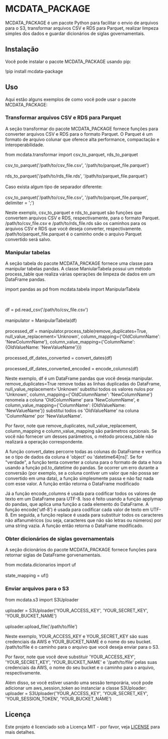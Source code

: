 # MCDATA_PACKAGE

MCDATA_PACKAGE é um pacote Python para facilitar o envio de arquivos para o S3, transformar arquivos CSV e RDS para Parquet, realizar limpeza simples dos dados e guardar dicionários de siglas governamentais.

## Instalação

Você pode instalar o pacote MCDATA_PACKAGE usando pip:

!pip install mcdata-package


## Uso

Aqui estão alguns exemplos de como você pode usar o pacote MCDATA_PACKAGE:

### Transformar arquivos CSV e RDS para Parquet
A seção transformar do pacote MCDATA_PACKAGE fornece funções para converter arquivos CSV e RDS para o formato Parquet. O Parquet é um formato de arquivo colunar que oferece alta performance, compactação e interoperabilidade.

from mcdata.transformar import csv_to_parquet, rds_to_parquet
<br></br>
csv_to_parquet('/path/to/csv_file.csv', '/path/to/parquet_file.parquet') 
<br></br>
rds_to_parquet('/path/to/rds_file.rds', '/path/to/parquet_file.parquet')
<br></br>
Caso exista algum tipo de separador diferente:
<br></br>
csv_to_parquet('/path/to/csv_file.csv', '/path/to/parquet_file.parquet', delimiter = ';') 


Neste exemplo, csv_to_parquet e rds_to_parquet são funções que convertem arquivos CSV e RDS, respectivamente, para o formato Parquet. /path/to/csv_file.csv e /path/to/rds_file.rds são os caminhos para os arquivos CSV e RDS que você deseja converter, respectivamente. /path/to/parquet_file.parquet é o caminho onde o arquivo Parquet convertido será salvo.

### Manipular tabelas
A seção tabela do pacote MCDATA_PACKAGE fornece uma classe para manipular tabelas pandas. A classe ManiularTabela possui um método process_table que realiza várias operações de limpeza de dados em um DataFrame pandas.

import pandas as pd 
from mcdata.tabela import ManipularTabela

<br></br>
df = pd.read_csv('/path/to/csv_file.csv') 
<br></br>
manipulator = ManipularTabela(df) 
<br></br>
processed_df = manipulator.process_table(remove_duplicates=True, null_value_replacement='Unknown', column_mapping={'OldColumnName': 'NewColumnName'}, column_value_mapping={'ColumnName': {OldValueName: 'NewValueName'}})
<br></br>
processed_df_dates_converted = convert_dates(df)
<br></br>
processed_df_dates_converted_encoded = encode_columns(df)

Neste exemplo, df é um DataFrame pandas que você deseja manipular. remove_duplicates=True remove todas as linhas duplicadas do DataFrame, null_value_replacement='Unknown' substitui todos os valores nulos por 'Unknown', column_mapping={'OldColumnName': 'NewColumnName'} renomeia a coluna 'OldColumnName' para 'NewColumnName', e column_value_mapping={'ColumnName': {OldValueName: 'NewValueName'}} substitui todos os 'OldValueName' na coluna 'ColumnName' por 'NewValueName'.

Por favor, note que remove_duplicates, null_value_replacement, column_mapping e column_value_mapping são parâmetros opcionais. Se você não fornecer um desses parâmetros, o método process_table não realizará a operação correspondente.

A função convert_dates percorre todas as colunas do DataFrame e verifica se o tipo de dados da coluna é 'object' ou 'datetime64[ns]'. Se for "verdade", a função tenta converter a coluna para o formato de data e hora usando a função pd.to_datetime do pandas. Se ocorrer um erro durante a conversão (por exemplo, se a coluna contiver um valor que não possa ser convertido em uma data), a função simplesmente passa e não faz nada com esse valor. A função então retorna o DataFrame modificado

Já a função encode_columns é usada para codificar todos os valores de texto em um DataFrame para UTF-8. Isso é feito usando a função applymap do pandas, que aplica uma função a cada elemento do DataFrame. A função encode('utf-8') é usada para codificar cada valor de texto em UTF-8. Em seguida, a função replace é usada para substituir todos os caracteres não alfanuméricos (ou seja, caracteres que não são letras ou números) por uma string vazia. A função então retorna o DataFrame modificado.

### Obter dicionários de siglas governamentais
A seção dicionários do pacote MCDATA_PACKAGE fornece funções para retornar siglas de DataFrame gorvenamentais.

from mcdata.dicionarios import uf
<br></br>
state_mapping = uf()

### Enviar arquivos para o S3
from mcdata.s3 import S3Uploader
<br></br>
uploader = S3Uploader('YOUR_ACCESS_KEY', 'YOUR_SECRET_KEY', 'YOUR_BUCKET_NAME')
<br></br>
uploader.upload_file('/path/to/file')

Neste exemplo, YOUR_ACCESS_KEY e YOUR_SECRET_KEY são suas credenciais da AWS e YOUR_BUCKET_NAME é o nome do seu bucket. /path/to/file é o caminho para o arquivo que você deseja enviar para o S3.

Por favor, note que você deve substituir 'YOUR_ACCESS_KEY', 'YOUR_SECRET_KEY', 'YOUR_BUCKET_NAME' e '/path/to/file' pelas suas credenciais da AWS, o nome do seu bucket e o caminho para o arquivo, respectivamente.

Além disso, se você estiver usando uma sessão temporária, você pode adicionar um aws_session_token ao instanciar a classe S3Uploader:
uploader = S3Uploader('YOUR_ACCESS_KEY', 'YOUR_SECRET_KEY', 'YOUR_SESSION_TOKEN', 'YOUR_BUCKET_NAME')

## Licença

Este projeto é licenciado sob a Licença MIT - por favor, veja [LICENSE](LICENSE) para mais detalhes.

